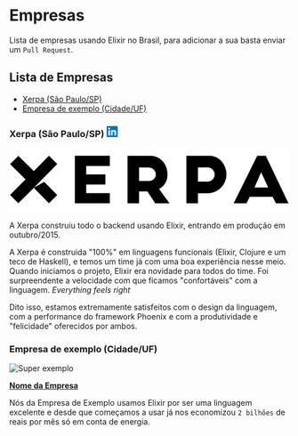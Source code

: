 # Empresas
Lista de empresas usando Elixir no Brasil, para adicionar a sua basta enviar um `Pull Request`.

## Lista de Empresas

* [Xerpa (São Paulo/SP)](https://xerpa.com.br)
* [Empresa de exemplo (Cidade/UF)](https://github.com/elixirbrasil/empresas#empresa-de-exemplo)

### Xerpa (São Paulo/SP) [![Foo](data/linkedin.png)](http://www.linkedin.com/company/xerpa)
![Xerpa](data/xerpa-logo.png)

A Xerpa construiu todo o backend usando Elixir, entrando em produção em
outubro/2015.

A Xerpa é construida "100%" em linguagens funcionais (Elixir, Clojure e um teco
de Haskell), e temos um time já com uma boa experiência nesse meio. Quando
iniciamos o projeto, Elixir era novidade para todos do time. Foi surpreendente a
velocidade com que ficamos "confortáveis" com a linguagem. *Everything feels right*

Dito isso, estamos extremamente satisfeitos com o design da linguagem, com a
performance do framework Phoenix e com a produtividade e "felicidade" oferecidos
por ambos.



### Empresa de exemplo (Cidade/UF)
![Super exemplo](https://raw.githubusercontent.com/elixirbrasil/empresas/master/data/empresa-exemplo-logo.jpg)

**[Nome da Empresa](http://google.com/)**

Nós da Empresa de Exemplo usamos Elixir por ser uma linguagem excelente e desde que começamos a usar já nos economizou `2 bilhões` de reais por mês só em conta de energia.
